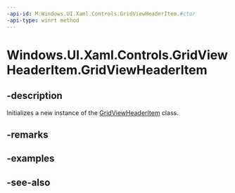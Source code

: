 ```yaml
---
-api-id: M:Windows.UI.Xaml.Controls.GridViewHeaderItem.#ctor
-api-type: winrt method
---
```


<!-- Method syntax
public GridViewHeaderItem()
-->

# Windows.UI.Xaml.Controls.GridViewHeaderItem.GridViewHeaderItem

## -description
Initializes a new instance of the [GridViewHeaderItem](gridviewheaderitem.md) class.


## -remarks

## -examples

## -see-also

